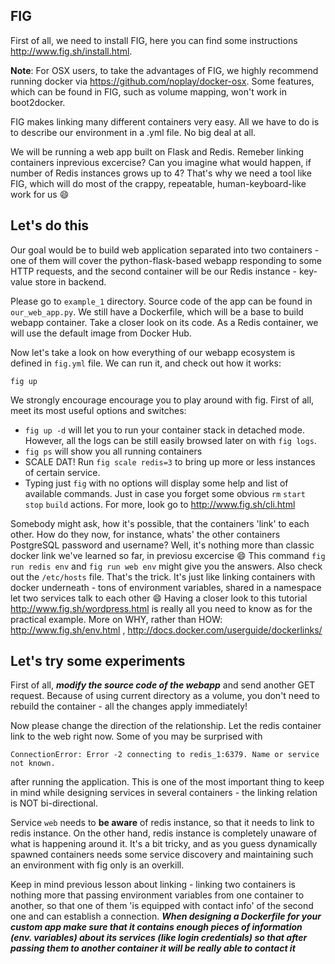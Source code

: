 ## FIG

First of all, we need to install FIG, here you can find some instructions http://www.fig.sh/install.html.

**Note**: For OSX users, to take the advantages of FIG, we highly recommend running docker via https://github.com/noplay/docker-osx. Some features, which can be found in FIG, such as volume mapping, won't work in boot2docker.

FIG makes linking many different containers very easy. All we have to do is to describe our environment in a .yml file. No big deal at all. 

We will be running a web app built on Flask and Redis. Remeber linking containers inprevious excercise? Can you imagine what would happen, if number of Redis instances grows up to 4? That's why we need a tool like FIG, which will do most of the crappy, repeatable, human-keyboard-like work for us :smile:

## Let's do this

Our goal would be to build web application separated into two containers - one of them will cover the python-flask-based webapp responding to some HTTP requests, and the second container will be our Redis instance - key-value store in backend.

Please go to `example_1` directory.
Source code of the app can be found in `our_web_app.py`.
We still have a Dockerfile, which will be a base to build webapp container. Take a closer look on its code.
As a Redis container, we will use the default image from Docker Hub.

Now let's take a look on how everything of our webapp ecosystem is defined in `fig.yml` file. We can run it, and check out how it works:
```
fig up
```

We strongly encourage encourage you to play around with fig. First of all, meet its most useful options and switches:
* `fig up -d` will let you to run your container stack in detached mode. However, all the logs can be still easily browsed later on with `fig logs`. 
* `fig ps` will show you all running containers
* SCALE DAT! Run `fig scale redis=3` to bring up more or less instances of certain service. 
* Typing just `fig` with no options will display some help and list of available commands. Just in case you forget some obvious `rm` `start` `stop` `build` actions.
For more, look go to http://www.fig.sh/cli.html

Somebody might ask, how it's possible, that the containers 'link' to each other. How do they now, for instance, whats' the other containers PostgreSQL password and username? Well, it's nothing more than classic docker link we've learned so far, in previosu excercise :smile: This command `fig run redis env` and `fig run web env` might give you the answers. Also check out the `/etc/hosts` file. That's the trick.  It's just like linking containers with docker underneath - tons of environment variables, shared in a namespace let two services talk to each other :smile: Having a closer look to this tutorial http://www.fig.sh/wordpress.html is really all you need to know as for the practical example. More on WHY, rather than HOW: http://www.fig.sh/env.html , http://docs.docker.com/userguide/dockerlinks/

## Let's try some experiments 

First of all, ***modify the source code of the webapp*** and send another GET request. Because of using current directory as a volume, you don't need to rebuild the container - all the changes apply immediately!

Now please change the direction of the relationship. Let the redis container link to the web right now. Some of you may be surprised with 
```
ConnectionError: Error -2 connecting to redis_1:6379. Name or service not known.
```
after running the application. This is one of the most important thing to keep in mind while designing services in several containers - the linking relation is NOT bi-directional.

Service `web` needs to **be aware** of redis instance, so that it needs to link to redis instance. On the other hand, redis instance is completely unaware of what is happening around it. It's a bit tricky, and as you guess dynamically spawned containers needs some service discovery and maintaining such an environment with fig only is an overkill.

Keep in mind previous lesson about linking - linking two containers is nothing more that passing environment variables from one container to another, so that one of them 'is equipped with contact info' of the second one and can establish a connection. ***When designing a Dockerfile for your custom app make sure that it contains enough pieces of information (env. variables) about its services (like login credentials) so that after passing them to another container it will be really able to contact it***


